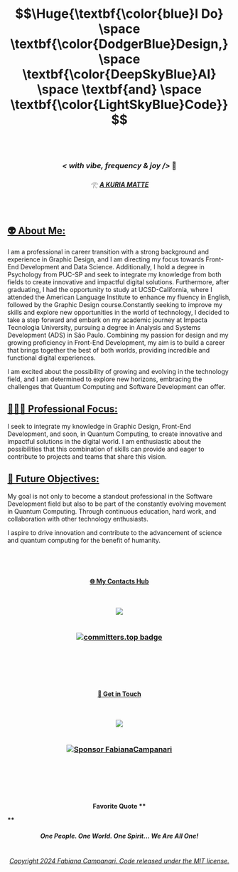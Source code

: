 
<!-- [![Fabiana Campanari's GitHub stats](https://github-readme-stats.vercel.app/api?username=FabianaCampanari)](https://github.com/anuraghazra/github-readme-stats) -->

<!-- <h3 align="center"> 🪬 I Do Design, AI & Code </h3><br> -->

<br><br>

# $$\Huge{\textbf{\color{blue}I Do} \space \textbf{\color{DodgerBlue}Design,} \space \textbf{\color{DeepSkyBlue}AI}  \space \textbf{and} \space \textbf{\color{LightSkyBlue}Code}}$$

<br><br>

### <p align="center">  ***< with vibe, frequency & joy />*** 🪬  </p>


###### <p align="center"> 𓂀 ***[A KURIA MATTE](https://github.com/FabianaCampanari/FabianaCampanari/assets/113218619/5c7b3c9a-da37-40c5-a75b-6da58f355a7d)*** 

 <br>

## [👽 About Me:](https://github.com/FabianaCampanari/FabianaCampanari/assets/113218619/e04dd82a-fbe4-4f49-84ad-1272db42782a)

I am a professional in career transition with a strong background and experience in Graphic Design, and I am directing my focus towards Front-End Development and Data Science. Additionally, I hold a degree in Psychology from PUC-SP and seek to integrate my knowledge from both fields to create innovative and impactful digital solutions. Furthermore, after graduating, I had the opportunity to study at UCSD-California, where I attended the American Language Institute to enhance my fluency in English, followed by the Graphic Design course.Constantly seeking to improve my skills and explore new opportunities in the world of technology, I decided to take a step forward and embark on my academic journey at Impacta Tecnologia University, pursuing a degree in Analysis and Systems Development (ADS) in São Paulo. Combining my passion for design and my growing proficiency in Front-End Development, my aim is to build a career that brings together the best of both worlds, providing incredible and functional digital experiences.

I am excited about the possibility of growing and evolving in the technology field, and I am determined to explore new horizons, embracing the challenges that Quantum Computing and Software Development can offer.



## [🧘🏼‍♀️ Professional Focus:](https://github.com/FabianaCampanari/FabianaCampanari/assets/113218619/7c5f3def-9d6d-4c0b-8817-7e530e42e9c9)

I seek to integrate my knowledge in Graphic Design, Front-End Development, and soon, in Quantum Computing, to create innovative and impactful solutions in the digital world. I am enthusiastic about the possibilities that this combination of skills can provide and eager to contribute to projects and teams that share this vision.


## [👀 Future Objectives:](https://github.com/FabianaCampanari/FabianaCampanari/assets/113218619/81b6a799-0229-4417-8e55-ddd8032e98ed)


My goal is not only to become a standout professional in the Software Development field but also to be part of the constantly evolving movement in Quantum Computing. Through continuous education, hard work, and collaboration with other technology enthusiasts.

I aspire to drive innovation and contribute to the advancement of science and quantum computing for the benefit of humanity.

#

<br>

#### <p align="center"> [🌐 My Contacts Hub](https://linktr.ee/fabianacampanari)

<br>

<p align="center">
<img src="https://github.com/FabianaCampanari/FabianaCampanari/assets/113218619/b3789e50-93e1-48ac-b82e-1db626f7cbb2"/><br>
 
 <br>
 
### <p align="center"> [![committers.top badge](https://user-badge.committers.top/brazil/FabianaCampanari.svg)](https://user-badge.committers.top/brazil/FabianaCampanari)

<br>

#

<br>

 #### <p align="center"> [💭  Get in Touch](https://share.hsforms.com/1ZACnVoYSTLC-NOoHcg22cgq9urk)
 
 <br>

 <p align="center">
<img src="https://github.com/FabianaCampanari/FabianaCampanari/assets/113218619/5b88bfdb-18bf-4b3e-aae3-b0342d2906fe"/><br>
  
 <br>

 ### <p align="center"> [![Sponsor FabianaCampanari](https://img.shields.io/badge/Sponsor-FabianaCampanari-brightgreen?logo=GitHub)](https://github.com/sponsors/FabianaCampanari) 

<br>

 #
  <br>

<!--   [ૐ](https://github.com/FabianaCampanari/FabianaCampanari/assets/113218619/1f22af38-0c44-420e-9247-7ffc16cd25a1) -->

#### <p align="center"> Favorite Quote ** </p>**


#### ***<p align="center"> One People. One World. One Spirit... We Are All One! </p>***

**<p align="center">  </p>**


<!-- Programmers and artists are the only professionals whose hobby is their profession."

" I love people who are committed to transforming the world "

" I'm big fan of those who are making waves in the world! "

##### <p align="center">( Rafael Lain ) </p>   -->

#

###### <p align="center"> [Copyright 2024 Fabiana Campanari. Code released under the MIT license.](https://github.com/FabianaCampanari/FabianaCampanari/blob/6c025e5f18f74c0c55427915fc612d1dacfa4564/LICENSE)
















 
 
